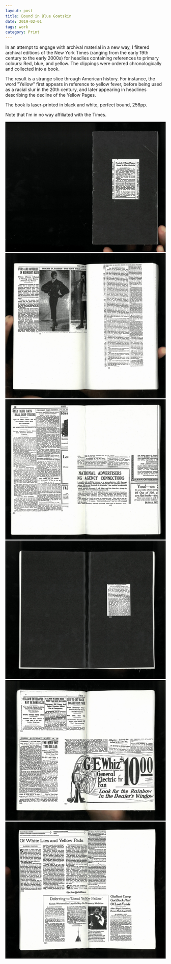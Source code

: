 ```yaml
---
layout: post
title: Bound in Blue Goatskin
date: 2019-02-01
tags: work
category: Print
---
```


In an attempt to engage with archival material in a new way, I filtered archival editions of the New York Times (ranging from the early 19th century to the early 2000s) for headlies containing references to primary colours: Red, blue, and yellow. The clippings were ordered chronologically and collected into a book.

The result is a strange slice through American history. For instance, the word "Yellow" first appears in reference to yellow fever, before being used as a racial slur in the 20th century, and later appearing in headlines describing the decline of the Yellow Pages.

The book is laser-printed in black and white, perfect bound, 256pp.

Note that I'm in no way affiliated with the Times.

![nyt](/assets/vf/nyt-1.jpg)
![nyt](/assets/vf/nyt-2.jpg)
![nyt](/assets/vf/nyt-3.jpg)
![nyt](/assets/vf/nyt-4.jpg)
![nyt](/assets/vf/nyt-5.jpg)
![nyt](/assets/vf/nyt-6.jpg)
